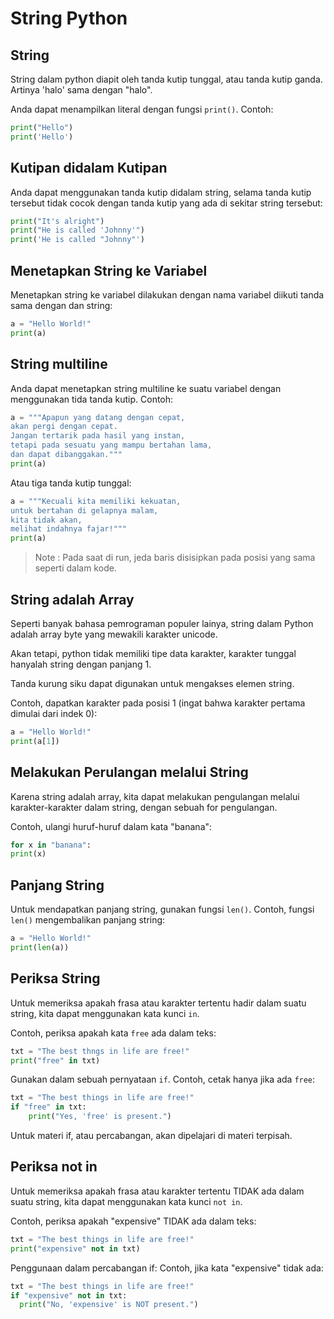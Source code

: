 # String Python
## String
String dalam python diapit oleh tanda kutip tunggal, atau tanda kutip ganda. Artinya 'halo' sama dengan "halo".

Anda dapat menampilkan literal dengan fungsi `print()`.
Contoh:

```py
print("Hello")
print('Hello')
```
## Kutipan didalam Kutipan
Anda dapat menggunakan tanda kutip didalam string, selama tanda kutip tersebut tidak cocok dengan tanda kutip yang ada di sekitar string tersebut:

```py
print("It's alright")
print("He is called 'Johnny'")
print('He is called "Johnny"')
```

## Menetapkan String ke Variabel
Menetapkan string ke variabel dilakukan dengan nama variabel diikuti tanda sama dengan dan string:

```py
a = "Hello World!"
print(a)
```
## String multiline
Anda dapat menetapkan string multiline ke suatu variabel dengan menggunakan tida tanda kutip.
Contoh:

```py
a = """Apapun yang datang dengan cepat,
akan pergi dengan cepat. 
Jangan tertarik pada hasil yang instan,
tetapi pada sesuatu yang mampu bertahan lama, 
dan dapat dibanggakan."""
print(a)
```

Atau tiga tanda kutip tunggal:

```py
a = """Kecuali kita memiliki kekuatan,
untuk bertahan di gelapnya malam,
kita tidak akan,
melihat indahnya fajar!"""
print(a)
```

> Note : Pada saat di run, jeda baris disisipkan pada posisi yang sama seperti dalam kode.

## String adalah Array
Seperti banyak bahasa pemrograman populer lainya, string dalam Python adalah array byte yang mewakili karakter unicode.

Akan tetapi, python tidak memiliki tipe data karakter, karakter tunggal hanyalah string dengan panjang 1.

Tanda kurung siku dapat digunakan untuk mengakses elemen string.

Contoh, dapatkan karakter pada posisi 1 (ingat bahwa karakter pertama dimulai dari indek 0):

```py
a = "Hello World!"
print(a[1])
```
## Melakukan Perulangan melalui String
Karena string adalah array, kita dapat melakukan pengulangan melalui karakter-karakter dalam string, dengan sebuah for pengulangan.

Contoh, ulangi huruf-huruf dalam kata "banana":

```py
for x in "banana":
print(x)
```
## Panjang String
Untuk mendapatkan panjang string, gunakan fungsi `len()`.
Contoh, fungsi `len()` mengembalikan panjang string:

```py
a = "Hello World!"
print(len(a))
```
## Periksa String
Untuk memeriksa apakah frasa atau karakter tertentu hadir dalam suatu string, kita dapat menggunakan kata kunci `in`.

Contoh, periksa apakah kata `free` ada dalam teks:

```py
txt = "The best thngs in life are free!"
print("free" in txt)
```

Gunakan dalam sebuah pernyataan `if`.
Contoh, cetak hanya jika ada `free`:

```py
txt = "The best things in life are free!"
if "free" in txt:
	print("Yes, 'free' is present.")
```

Untuk materi if, atau percabangan, akan dipelajari di materi terpisah.
## Periksa not in
Untuk memeriksa apakah frasa atau karakter tertentu TIDAK ada dalam suatu string, kita dapat menggunakan kata kunci `not in`.

Contoh, periksa apakah "expensive" TIDAK ada dalam teks:

```py
txt = "The best things in life are free!"
print("expensive" not in txt)
```

Penggunaan dalam percabangan if:
Contoh, jika kata "expensive" tidak ada:

```py
txt = "The best things in life are free!"
if "expensive" not in txt:
  print("No, 'expensive' is NOT present.")
```